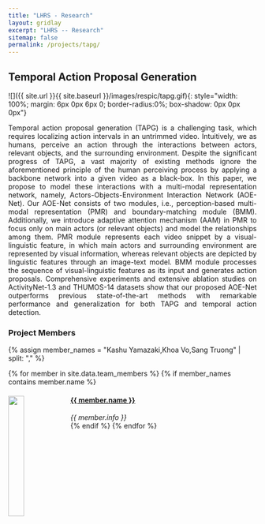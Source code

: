 ```yaml
---
title: "LHRS - Research"
layout: gridlay
excerpt: "LHRS -- Research"
sitemap: false
permalink: /projects/tapg/
---
```


## Temporal Action Proposal Generation

![]({{ site.url }}{{ site.baseurl }}/images/respic/tapg.gif){: style="width: 100%;  margin: 6px 0px 6px 0; border-radius:0%; box-shadow: 0px 0px 0px"}

<div style="text-align: justify">
Temporal action proposal generation (TAPG) is a challenging task, which requires localizing action intervals in an untrimmed video. Intuitively, we as humans, perceive an action through the interactions between actors, relevant objects, and the surrounding environment. Despite the significant progress of TAPG, a vast majority of existing methods ignore the aforementioned principle of the human perceiving process by applying a backbone network into a given video as a black-box. In this paper, we propose to model these interactions with a multi-modal representation network, namely, Actors-Objects-Environment Interaction Network (AOE-Net). Our AOE-Net consists of two modules, i.e., perception-based multi-modal representation (PMR) and boundary-matching module (BMM). Additionally, we introduce adaptive attention mechanism (AAM) in PMR to focus only on main actors (or relevant objects) and model the relationships among them. PMR module represents each video snippet by a visual-linguistic feature, in which main actors and surrounding environment are represented by visual information, whereas relevant objects are depicted by linguistic features through an image-text model. BMM module processes the sequence of visual-linguistic features as its input and generates action proposals. Comprehensive experiments and extensive ablation studies on ActivityNet-1.3 and THUMOS-14 datasets show that our proposed AOE-Net outperforms previous state-of-the-art methods with remarkable performance and generalization for both TAPG and temporal action detection.
</div>

### Project Members 

{% assign member_names = "Kashu Yamazaki,Khoa Vo,Sang Truong" | split: "," %}

{% for member in site.data.team_members %}
{% if member_names contains member.name %}
<div class="col-sm-6 clearfix">
  <img src="{{ site.url }}{{ site.baseurl }}/images/teampic/{{ member.photo }}" class="img-responsive" width="25%" style="float: left" />
  <h4><a href="{{ site.url }}{{ site.baseurl }}/team/{{ member.url }}" class="off">{{ member.name }}</a></h4>
  <i>{{ member.info }}</i>
</div>
{% endif %}
{% endfor %}